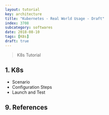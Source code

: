 ```yaml
---
layout: tutorial
key: architecture
title: "Kubernetes - Real World Usage - Draft"
index: 3708
subcategory: softwares
date: 2018-08-10
tags: [K8s]
draft: true
---
```


> K8s Tutorial

## 1. K8s
* Scenario
* Configuration Steps
* Launch and Test


## 9. References
